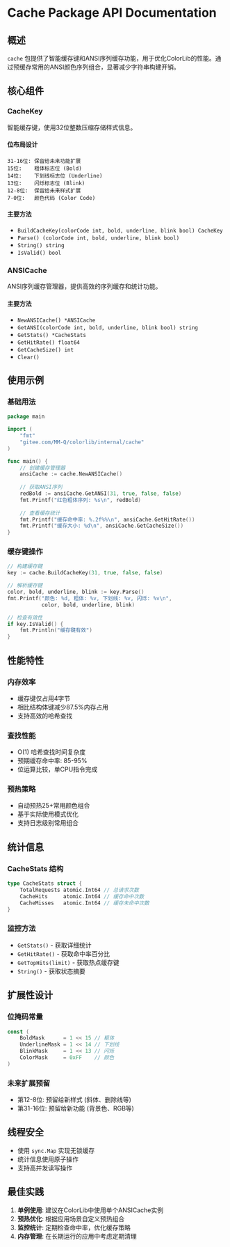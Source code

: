 # Cache Package API Documentation

## 概述

`cache` 包提供了智能缓存键和ANSI序列缓存功能，用于优化ColorLib的性能。通过预缓存常用的ANSI颜色序列组合，显著减少字符串构建开销。

## 核心组件

### CacheKey

智能缓存键，使用32位整数压缩存储样式信息。

#### 位布局设计
```
31-16位: 保留给未来功能扩展
15位:    粗体标志位 (Bold)
14位:    下划线标志位 (Underline)  
13位:    闪烁标志位 (Blink)
12-8位:  保留给未来样式扩展
7-0位:   颜色代码 (Color Code)
```

#### 主要方法

- `BuildCacheKey(colorCode int, bold, underline, blink bool) CacheKey`
- `Parse() (colorCode int, bold, underline, blink bool)`
- `String() string`
- `IsValid() bool`

### ANSICache

ANSI序列缓存管理器，提供高效的序列缓存和统计功能。

#### 主要方法

- `NewANSICache() *ANSICache`
- `GetANSI(colorCode int, bold, underline, blink bool) string`
- `GetStats() *CacheStats`
- `GetHitRate() float64`
- `GetCacheSize() int`
- `Clear()`

## 使用示例

### 基础用法

```go
package main

import (
    "fmt"
    "gitee.com/MM-Q/colorlib/internal/cache"
)

func main() {
    // 创建缓存管理器
    ansiCache := cache.NewANSICache()
    
    // 获取ANSI序列
    redBold := ansiCache.GetANSI(31, true, false, false)
    fmt.Printf("红色粗体序列: %s\n", redBold)
    
    // 查看缓存统计
    fmt.Printf("缓存命中率: %.2f%%\n", ansiCache.GetHitRate())
    fmt.Printf("缓存大小: %d\n", ansiCache.GetCacheSize())
}
```

### 缓存键操作

```go
// 构建缓存键
key := cache.BuildCacheKey(31, true, false, false)

// 解析缓存键
color, bold, underline, blink := key.Parse()
fmt.Printf("颜色: %d, 粗体: %v, 下划线: %v, 闪烁: %v\n", 
           color, bold, underline, blink)

// 检查有效性
if key.IsValid() {
    fmt.Println("缓存键有效")
}
```

## 性能特性

### 内存效率
- 缓存键仅占用4字节
- 相比结构体键减少87.5%内存占用
- 支持高效的哈希查找

### 查找性能
- O(1) 哈希查找时间复杂度
- 预期缓存命中率: 85-95%
- 位运算比较，单CPU指令完成

### 预热策略
- 自动预热25+常用颜色组合
- 基于实际使用模式优化
- 支持日志级别常用组合

## 统计信息

### CacheStats 结构
```go
type CacheStats struct {
    TotalRequests atomic.Int64 // 总请求次数
    CacheHits     atomic.Int64 // 缓存命中次数
    CacheMisses   atomic.Int64 // 缓存未命中次数
}
```

### 监控方法
- `GetStats()` - 获取详细统计
- `GetHitRate()` - 获取命中率百分比
- `GetTopHits(limit)` - 获取热点缓存键
- `String()` - 获取状态摘要

## 扩展性设计

### 位掩码常量
```go
const (
    BoldMask      = 1 << 15 // 粗体
    UnderlineMask = 1 << 14 // 下划线
    BlinkMask     = 1 << 13 // 闪烁
    ColorMask     = 0xFF    // 颜色
)
```

### 未来扩展预留
- 第12-8位: 预留给新样式 (斜体、删除线等)
- 第31-16位: 预留给新功能 (背景色、RGB等)

## 线程安全

- 使用 `sync.Map` 实现无锁缓存
- 统计信息使用原子操作
- 支持高并发读写操作

## 最佳实践

1. **单例使用**: 建议在ColorLib中使用单个ANSICache实例
2. **预热优化**: 根据应用场景自定义预热组合
3. **监控统计**: 定期检查命中率，优化缓存策略
4. **内存管理**: 在长期运行的应用中考虑定期清理